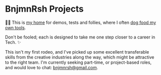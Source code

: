 # BnjmnRsh Projects

👋🏼  This is [my home](https://github.com/bnjmnrsh) for demos, tests and follies, where I often [dog food my own tools](https://github.com/bnjmnrsh). 

Don't be fooled; each is designed to take me one step closer to a career in Tech. ✨

This isn't my first rodeo, and I've picked up some excellent transferable skills from the creative industries along the way, which might be attractive to the right team. I'm currently seeking part-time, or project-based roles, and would love to chat: bnjmnrsh@gmail.com.